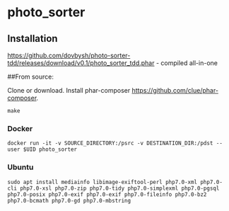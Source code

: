 # photo_sorter
## Installation
https://github.com/dovbysh/photo-sorter-tdd/releases/download/v0.1/photo_sorter_tdd.phar - compiled all-in-one

##From source:

Clone or download. Install phar-composer https://github.com/clue/phar-composer.
```
make
```

### Docker
```
docker run -it -v SOURCE_DIRECTORY:/psrc -v DESTINATION_DIR:/pdst --user $UID photo_sorter
```

### Ubuntu
```
sudo apt install mediainfo libimage-exiftool-perl php7.0-xml php7.0-cli php7.0-xsl php7.0-zip php7.0-tidy php7.0-simplexml php7.0-pgsql php7.0-posix php7.0-exif php7.0-exif php7.0-fileinfo php7.0-bz2 php7.0-bcmath php7.0-gd php7.0-mbstring
```
